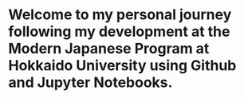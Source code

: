 # Welcome to my personal journey following my development at the Modern Japanese Program at Hokkaido University using Github and Jupyter Notebooks.
